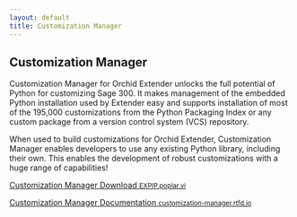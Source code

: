 ```yaml
---
layout: default
title: Customization Manager
---
```


## Customization Manager

Customization Manager for Orchid Extender unlocks the full potential of Python
for customizing Sage 300.  It makes management of the embedded Python
installation used by Extender easy and supports installation of most of the
195,000 customizations from the Python Packaging Index or any custom
package from a version control system (VCS) repository.

When used to build customizations for Orchid Extender, Customization Manager
enables developers to use any existing Python library, including their own.
This enables the development of robust customizations with a huge range
of capabilities!

<p class="view">
    <a href="https://bitbucket.org/cbinckly/expip/raw/master/expip/vi/EXPIP.poplar.vi" download>
        Customization Manager Download <small>EXPIP.poplar.vi</small></a>
</p>

<p class="view">
    <a href="https://customization-manager.rtfd.io">
        Customization Manager Documentation
        <small>customization-manager.rtfd.io</small></a>
</p>
